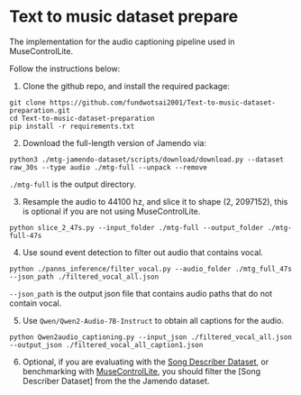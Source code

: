 # Text to music dataset prepare
The implementation for the audio captioning pipeline used in MuseControlLite.

Follow the instructions below:
1. Clone the github repo, and install the required package:
```
git clone https://github.com/fundwotsai2001/Text-to-music-dataset-preparation.git
cd Text-to-music-dataset-preparation
pip install -r requirements.txt
```

2. Download the full-length version of Jamendo via:
```
python3 ./mtg-jamendo-dataset/scripts/download/download.py --dataset raw_30s --type audio ./mtg-full --unpack --remove
```
`./mtg-full` is the output directory.

3. Resample the audio to 44100 hz, and slice it to shape (2, 2097152), this is optional if you are not using MuseControlLite.
```
python slice_2_47s.py --input_folder ./mtg-full --output_folder ./mtg-full-47s
```
4. Use sound event detection to filter out audio that contains vocal.
```
python ./panns_inference/filter_vocal.py --audio_folder ./mtg_full_47s --json_path ./filtered_vocal_all.json
```
`--json_path` is the output json file that contains audio paths that do not contain vocal.

5. Use `Qwen/Qwen2-Audio-7B-Instruct` to obtain all captions for the audio.
```
python Qwen2audio_captioning.py --input_json ./filtered_vocal_all.json --output_json ./filtered_vocal_all_caption1.json
```
6. Optional, if you are evaluating with the [Song Describer Dataset](https://github.com/mulab-mir/song-describer-dataset), or benchmarking with [MuseControlLite](https://github.com/fundwotsai2001/MuseControlLite), you should filter the [Song Describer Dataset] from the the Jamendo dataset.


